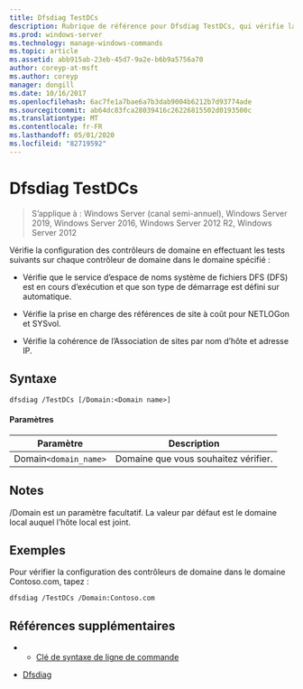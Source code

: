 ```yaml
---
title: Dfsdiag TestDCs
description: Rubrique de référence pour Dfsdiag TestDCs, qui vérifie la configuration des contrôleurs de domaine dans le domaine spécifié.
ms.prod: windows-server
ms.technology: manage-windows-commands
ms.topic: article
ms.assetid: abb915ab-23eb-45d7-9a2e-b6b9a5756a70
author: coreyp-at-msft
ms.author: coreyp
manager: dongill
ms.date: 10/16/2017
ms.openlocfilehash: 6ac7fe1a7bae6a7b3dab9004b6212b7d93774ade
ms.sourcegitcommit: ab64dc83fca28039416c26226815502d0193500c
ms.translationtype: MT
ms.contentlocale: fr-FR
ms.lasthandoff: 05/01/2020
ms.locfileid: "82719592"
---
```

# <a name="dfsdiag-testdcs"></a>Dfsdiag TestDCs

> S’applique à : Windows Server (canal semi-annuel), Windows Server 2019, Windows Server 2016, Windows Server 2012 R2, Windows Server 2012

Vérifie la configuration des contrôleurs de domaine en effectuant les tests suivants sur chaque contrôleur de domaine dans le domaine spécifié :  
  
-   Vérifie que le service d’espace de noms système de fichiers DFS (DFS) est en cours d’exécution et que son type de démarrage est défini sur automatique.  
  
-   Vérifie la prise en charge des références de site à coût pour NETLOGon et SYSvol.  
  
-   Vérifie la cohérence de l’Association de sites par nom d’hôte et adresse IP.

## <a name="syntax"></a>Syntaxe  
  
```  
dfsdiag /TestDCs [/Domain:<Domain name>]  
```  
  
#### <a name="parameters"></a>Paramètres  
  
|Paramètre|Description|  
|-------|--------|  
|Domain`<domain_name>`|Domaine que vous souhaitez vérifier.|  
  
## <a name="remarks"></a>Notes   

/Domain est un paramètre facultatif. La valeur par défaut est le domaine local auquel l’hôte local est joint.  
  
## <a name="examples"></a>Exemples  
Pour vérifier la configuration des contrôleurs de domaine dans le domaine Contoso.com, tapez :  
  
```  
dfsdiag /TestDCs /Domain:Contoso.com  
```  
  
## <a name="additional-references"></a>Références supplémentaires  
  
-   - [Clé de syntaxe de ligne de commande](command-line-syntax-key.md)  
  
-   [Dfsdiag](dfsdiag.md)  
  

